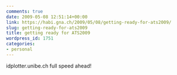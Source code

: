 ```yaml
---
comments: true
date: 2009-05-08 12:51:14+00:00
link: https://habi.gna.ch/2009/05/08/getting-ready-for-ats2009/
slug: getting-ready-for-ats2009
title: getting ready for ATS2009
wordpress_id: 1751
categories:
- personal
---
```


idplotter.unibe.ch full speed ahead!
